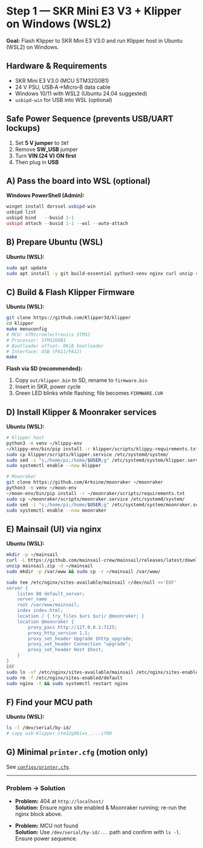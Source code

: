# Step 1 — SKR Mini E3 V3 + Klipper on Windows (WSL2)

**Goal:** Flash Klipper to SKR Mini E3 V3.0 and run Klipper host in Ubuntu (WSL2) on Windows.

## Hardware & Requirements
- SKR Mini E3 V3.0 (MCU STM32G0B1)
- 24 V PSU, USB‑A→Micro‑B data cable
- Windows 10/11 with WSL2 (Ubuntu 24.04 suggested)
- `usbipd-win` for USB into WSL (optional)

## Safe Power Sequence (prevents USB/UART lockups)
1. Set **5 V jumper** to `INT`
2. Remove **SW_USB** jumper
3. Turn **VIN (24 V) ON first**
4. Then plug in **USB**

## A) Pass the board into WSL (optional)
**Windows PowerShell (Admin):**
```powershell
winget install dorssel.usbipd-win
usbipd list
usbipd bind   --busid 1-1
usbipd attach --busid 1-1 --wsl --auto-attach
```

## B) Prepare Ubuntu (WSL)
**Ubuntu (WSL):**
```bash
sudo apt update
sudo apt install -y git build-essential python3-venv nginx curl unzip socat
```

## C) Build & Flash Klipper Firmware
**Ubuntu (WSL):**
```bash
git clone https://github.com/Klipper3d/klipper
cd klipper
make menuconfig
# MCU: STMicroelectronics STM32
# Processor: STM32G0B1
# Bootloader offset: 8KiB bootloader
# Interface: USB (PA11/PA12)
make
```
**Flash via SD (recommended):**
1. Copy `out/klipper.bin` to SD, rename to `firmware.bin`
2. Insert in SKR, power cycle
3. Green LED blinks while flashing; file becomes `FIRMWARE.CUR`

## D) Install Klipper & Moonraker services
**Ubuntu (WSL):**
```bash
# Klipper host
python3 -m venv ~/klippy-env
~/klippy-env/bin/pip install -r klipper/scripts/klippy-requirements.txt
sudo cp klipper/scripts/klipper.service /etc/systemd/system/
sudo sed -i "s;/home/pi;/home/$USER;g" /etc/systemd/system/klipper.service
sudo systemctl enable --now klipper

# Moonraker
git clone https://github.com/Arksine/moonraker ~/moonraker
python3 -m venv ~/moon-env
~/moon-env/bin/pip install -r ~/moonraker/scripts/requirements.txt
sudo cp ~/moonraker/scripts/moonraker.service /etc/systemd/system/
sudo sed -i "s;/home/pi;/home/$USER;g" /etc/systemd/system/moonraker.service
sudo systemctl enable --now moonraker
```

## E) Mainsail (UI) via nginx
**Ubuntu (WSL):**
```bash
mkdir -p ~/mainsail
curl -L https://github.com/mainsail-crew/mainsail/releases/latest/download/mainsail.zip -o mainsail.zip
unzip mainsail.zip -d ~/mainsail
sudo mkdir -p /var/www && sudo cp -r ~/mainsail /var/www/

sudo tee /etc/nginx/sites-available/mainsail >/dev/null <<'EOF'
server {
    listen 80 default_server;
    server_name _;
    root /var/www/mainsail;
    index index.html;
    location / { try_files $uri $uri/ @moonraker; }
    location @moonraker {
        proxy_pass http://127.0.0.1:7125;
        proxy_http_version 1.1;
        proxy_set_header Upgrade $http_upgrade;
        proxy_set_header Connection "upgrade";
        proxy_set_header Host $host;
    }
}
EOF
sudo ln -sf /etc/nginx/sites-available/mainsail /etc/nginx/sites-enabled/
sudo rm -f /etc/nginx/sites-enabled/default
sudo nginx -t && sudo systemctl restart nginx
```

## F) Find your MCU path
**Ubuntu (WSL):**
```bash
ls -l /dev/serial/by-id/
# copy usb-Klipper_stm32g0b1xx_...-if00
```

## G) Minimal `printer.cfg` (motion only)
See [`configs/printer.cfg`](../configs/printer.cfg).

---

### Problem → Solution
- **Problem:** 404 at `http://localhost/`  
  **Solution:** Ensure nginx site enabled & Moonraker running; re-run the nginx block above.

- **Problem:** MCU not found  
  **Solution:** Use `/dev/serial/by-id/...` path and confirm with `ls -l`. Ensure power sequence.
